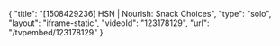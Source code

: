 {
    "title": "[1508429236] HSN | Nourish: Snack Choices",
    "type": "solo",
    "layout": "iframe-static",
    "videoId": "123178129",
    "url": "\/tvpembed\/123178129"
}